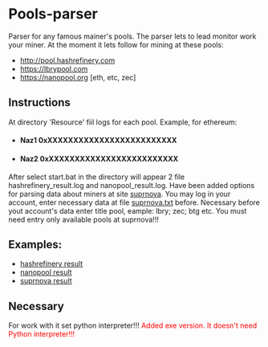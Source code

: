 # Pools-parser

Parser for any famous mainer's pools. The parser lets to lead monitor work your miner. At the moment it lets follow for mining at these pools:
* http://pool.hashrefinery.com
* https://lbrypool.com
* https://nanopool.org [eth, etc, zec]

## Instructions
  At directory 'Resource' fiil logs for each pool. Example, for ethereum:
* #### Naz1 0xXXXXXXXXXXXXXXXXXXXXXXXXX
* #### Naz2 0xXXXXXXXXXXXXXXXXXXXXXXXXX
  
After select start.bat in the directory will appear 2 file hashrefinery_result.log and nanopool_result.log.
Have been added options for parsing data about miners at site [suprnova](https://www.suprnova.cc/). You may log in  your account, enter necessary data at file [suprnova.txt](../master/Resource/suprnova.txt) before. Necessary before yout account's data enter title pool, eample: lbry; zec; btg etc. You must need entry only available pools at suprnova!!!

## Examples:
* [hashrefinery result](https://github.com/nazik666/Pools_parser/tree/master/Examples/1.png) <br/>
* [nanopool result](https://github.com/nazik666/Pools_parser/tree/master/Examples/2.png) <br/>
* [suprnova result](https://github.com/nazik666/Pools_parser/tree/master/Examples/33.png) 

## Necessary
For work with it set python interpreter!!!
<span style = "color: red;">Added exe version. It doesn't need Python interpreter!!!</span>
